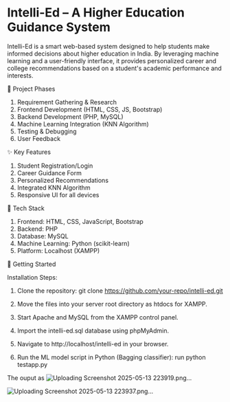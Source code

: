 # Intelli-Ed – A Higher Education Guidance System

Intelli-Ed is a smart web-based system designed to help students make informed decisions about higher education in India. By leveraging machine learning and a user-friendly interface, it provides personalized career and college recommendations based on a student's academic performance and interests.

📅 Project Phases

1. Requirement Gathering & Research
2. Frontend Development (HTML, CSS, JS, Bootstrap)
3. Backend Development (PHP, MySQL)
4. Machine Learning Integration (KNN Algorithm)
5. Testing & Debugging
6.  User Feedback

✨ Key Features

1. Student Registration/Login
2. Career Guidance Form
3. Personalized Recommendations
4. Integrated KNN Algorithm
5. Responsive UI for all devices

🔧 Tech Stack

1. Frontend: HTML, CSS, JavaScript, Bootstrap
2. Backend: PHP
3. Database: MySQL
4. Machine Learning: Python (scikit-learn)
5. Platform: Localhost (XAMPP)

🚀 Getting Started

Installation Steps:

1. Clone the repository:
git clone https://github.com/your-repo/intelli-ed.git

2. Move the files into your server root directory as htdocs for XAMPP.

3. Start Apache and MySQL from the XAMPP control panel.

4. Import the intelli-ed.sql database using phpMyAdmin.

5. Navigate to http://localhost/intelli-ed in your browser.

6. Run the ML model script in Python (Bagging classifier):
run python testapp.py

The ouput as
![Uploading Screenshot 2025-05-13 223919.png…]()

![Uploading Screenshot 2025-05-13 223937.png…]()



